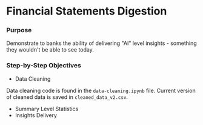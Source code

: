 # Financial Statements Digestion


### Purpose ###

Demonstrate to banks the ability of delivering "AI" level insights - something they wouldn't be able to see today.

### Step-by-Step Objectives ###

* Data Cleaning

Data cleaning code is found in the `data-cleaning.ipynb` file. Current version of cleaned data is saved in `cleaned_data_v2.csv`.

* Summary Level Statistics
* Insights Delivery
